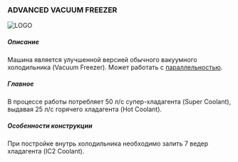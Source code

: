 ### ADVANCED VACUUM FREEZER

![LOGO](https://gtimpact.space/media/gregtech/ParFreez.png)

##### Описание

Машина является улучшенной версией обычного вакуумного холодильника (Vacuum Freezer). Может работать с [параллельностью](/mechanics#parallelism).

##### Главное

В процессе работы потребляет 50 л/с супер-хладагента (Super Coolant), выдавая 25 л/с горячего хладагента (Hot Coolant).

##### Особенности конструкции

При постройке внутрь холодильника необходимо залить 7 ведер хладагента (IC2 Coolant).

